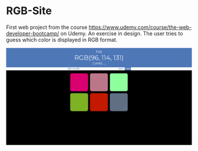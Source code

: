 # RGB-Site


First web project from the course https://www.udemy.com/course/the-web-developer-bootcamp/ on Udemy.
An exercise in design. The user tries to guess which color is displayed in RGB format.

![](site_sample.png)